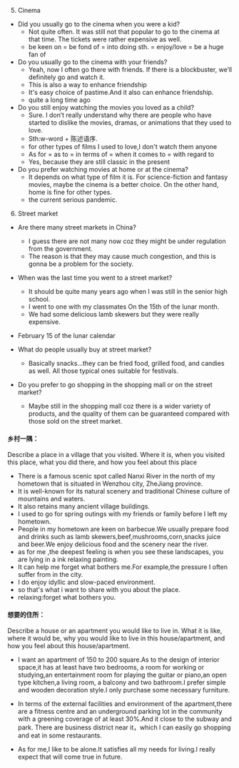 5. Cinema
- Did you usually go to the cinema when you were a kid?
    - Not quite often. It was still not that popular to go to the cinema at that time. 
    The tickets were rather expensive as well.
    - be keen on = be fond of = into doing sth. = enjoy/love = be a huge fan of
- Do you usually go to the cinema with your friends?
    - Yeah, now I often go there with friends. If there is a blockbuster, we’ll definitely go and watch it.
    - This is also a way to enhance friendship
    - It's easy choice of pastime.And it also can enhance friendship.
    - quite a long time ago
- Do you still enjoy watching the movies you loved as a child?
    - Sure. I don’t really understand why there are people who have started to dislike the movies, dramas, or 
    animations that they used to love. 
    - Sth:w-word + 陈述语序.
    - for other types of films I used to love,I don't watch them anyone
    - As for = as to = in terms of = when it comes to = with regard to
    - Yes, because they are still classic in the present
- Do you prefer watching movies at home or at the cinema?
    - It depends on what type of film it is. For science-fiction and fantasy movies, 
    maybe the cinema is a better choice. On the other hand, home is fine for other types.
    - the current serious pandemic.
    
6. Street market
- Are there many street markets in China?
    - I guess there are not many now coz they might be under regulation from the government. 
    - The reason is that they may cause much congestion, and this is gonna be a problem for the society.
- When was the last time you went to a street market?
    - It should be quite many years ago when I was still in the senior high school. 
    - I went to one with my classmates On the 15th of the lunar month.
    - We had some delicious lamb skewers but they were really expensive.

- February 15 of the lunar calendar 

- What do people usually buy at street market?
    - Basically snacks…they can be fried food, grilled food, and candies as well. 
    All those typical ones suitable for festivals.

- Do you prefer to go shopping in the shopping mall or on the street market?
    - Maybe still in the shopping mall coz there is a wider variety of products, and the quality of them can be 
    guaranteed compared with those sold on the street market.
    
    
    
#### 乡村一隅：
Describe a place in a village that you visited. Where it is, when you visited this place, 
what you did there, and how you feel about this place
- There is a famous scenic spot called Nanxi River in the north of my hometown that is situated in Wenzhou city,
   ZheJiang province.
- It is well-known for its natural scenery and traditional Chinese culture of mountains and waters. 
- It also retains many ancient village buildings.
- I used to go for spring outings with my friends or family before I left my hometown.
- People in my hometown are keen on barbecue.We usually prepare food and drinks such as
lamb skewers,beef,mushrooms,corn,snacks juice and beer.We enjoy delicious food and the scenery near the river. 
- as for me ,the deepest feeling is when you see these landscapes, you are lying in a ink relaxing painting.
- It can help me forget what bothers me.For example,the pressure I often suffer from in the city.
- I do enjoy idyllic and slow-paced environment.
- so that's what i want to share with you about the place.
- relaxing:forget what bothers you.

#### 想要的住所：
Describe a house or an apartment you would like to live in. 
What it is like, where it would be, why you would like to live in this house/apartment, 
and how you feel about this house/apartment.

- I want an apartment of 150 to 200 square.As to the design of interior space,it has at least have two bedrooms,
a room for working or studying,an entertainment room for playing the guitar or piano,an open type kitchen,a living room, 
a balcony and two bathroom.I prefer simple and wooden decoration style.I only purchase some necessary furniture.

- In terms of the external facilities and environment of the apartment,there are a fitness centre and an underground 
parking lot in the community with a greening coverage of at least 30%.And it close to the subway and park.
There are business district near it，which I can easily go shopping and eat in some restaurants.

- As for me,I like to be alone.It satisfies all my needs for living.I really expect that will come true in future.